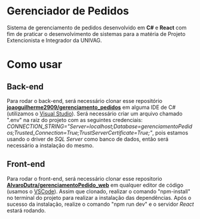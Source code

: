 # **Gerenciador de Pedidos**

Sistema de gerenciamento de pedidos desenvolvido em **C#** e **React** com fim de praticar o desenvolvimento de sistemas para a matéria de Projeto Extencionista e Integrador da UNIVAG.

# **Como usar**

## **Back-end**

Para rodar o back-end, será necessário clonar esse repositório [**joaoguilherme2909/gerenciamento_pedidos**](https://github.com/JoaoGuilherme2909/gerenciamento_pedidos) em alguma IDE de C# (utilizamos o [Visual Studio](https://visualstudio.microsoft.com/pt-br/)). Será necessário criar um arquivo chamado ".env" na raiz do projeto com as seguintes credenciais: *CONNECTION_STRING="Server=localhost;Database=gerenciamentoPedidos;Trusted_Connection=True;TrustServerCertificate=True;"*, pois estamos usando o driver de *SQL Server* como banco de dados, então será necessário a instalação do mesmo.

## **Front-end**

Para rodar o front-end, será necessário clonar esse repositorio [**AlvaroDutra/gerenciamentoPedido_web**](https://github.com/AlvaroDutra/gerenciamentoPedido_web) em qualquer editor de código (usamos o [VSCode](https://code.visualstudio.com)). Assim que clonado, realizar o comando "npm-install" no terminal do projeto para realizar a instalação das dependências. Após o sucesso da instalação, realize o comando "npm run dev" e o servidor *React* estará rodando.
